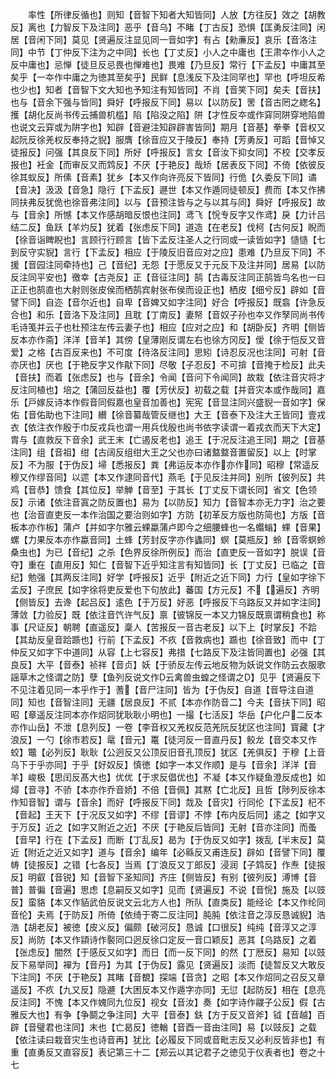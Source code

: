 <!-- { "loadSidebar": true } -->
　　率性【所律反循也】则知【音智下知者大知皆同】人放【方往反】效之【胡教反】离也【力智反下及注同】恶乎【音乌】不睹【丁古反】恐惧【匡勇反注同】闲居【音闲下同】莫见【贤遍反注显见同一音如字】有占【勑亷反】哀乐【音洛注同】中节【丁仲反下注为之中同】长也【丁丈反】小人之中庸也【王肃夲作小人之反中庸也】忌惮【徒旦反忌畏也惮难也】畏难【乃旦反】常行【下孟反】中庸其至矣乎【一夲作中庸之为徳其至矣乎】民鲜【息浅反下及注同罕也】罕也【呼坦反希也少也】知者【音智下文大知也予知注有知皆同】不肖【音笑下同】矣夫【音扶】也与【音余下强与皆同】舜好【呼报反下同】易以【以防反】罟【音古罔之緫名】擭【胡化反尚书传云捕兽机槛】陷【陷没之陷】阱【才性反夲或作穽同阱穿地陷兽也说文云穽或为阱字也】知辟【音避注知辟辟害皆同】期月【音基】拳拳【音权又起阮反徐羌权反奉持之貎】服膺【徐音应又于陵反】奉持【芳勇反】可蹈【音悼又徒报反】问强【其良反下同】所好【呼报反】言女【音汝下抑女同】不校【交孝反报也】衽金【而审反又而鸩反】不厌【于艳反】哉矫【居表反下同】不倚【依彼反徐其蚁反】所傃【音素】犹乡【本又作向许亮反下皆同】行佹【久委反下同】谲【音决】汲汲【音急】隐行【下孟反】遯世【本又作遁同徒顿反】费而【本又作拂同扶弗反犹佹也徐音弗注同】以与【音预注皆与之与以其与同】舜好【呼报反】故与【音余】所憾【本又作感胡暗反恨也注同】鸢飞【恱专反字又作鸢】戾【力计吕结二反】鱼跃【羊灼反】犹着【张虑反下同】道造【在老反】伐柯【古何反】睨而【徐音诣睥睨也】言顾行行顾言【皆下孟反注圣人之行同或一读皆如字】慥慥【七到反守实貎】言行【下孟反】相应【于陵反旧音应对之应】患难【乃旦反下同】不援【音园注同牵持也】己【音纪】无怨【于愿反又于元反下及注并同】居易【以防反注同平安也】徼幸【古尧反】正【音征注同】鹄【古毒反注同正鹄皆鸟名也一曰正正也鹄直也大射则张皮侯而栖鹄宾射张布侯而设正也】栖皮【细兮反】辟如【音譬下同】自迩【音尔近也】自卑【音婢又如字注同】好合【呼报反】既翕【许急反合也】和乐【音洛下及注同】且耽【丁南反】妻帑【音奴子孙也夲又作孥同尚书传毛诗笺并云子也杜预注左传云妻子也】相应【应对之应】和【胡卧反】齐明【侧皆反本亦作斋】洋洋【音羊】其傍【皇薄刚反谓左右也徐方冈反】僾【徐于恺反又音爱】之格【古百反来也】不可度【待洛反注同】思矧【诗忍反况也注同】可射【音亦厌也】厌也【于艳反字又作猒下同】尽敬【子忍反】不可揜【音掩于检反】此夫【音扶】而着【张虑反】也与【音余】令闻【音问下令闻同】故栽【依注音灾将才反注同植也】培之【蒲回反益也】覆【芳伏反】初载之载【并音灾本或作哉同】嘉乐【戸嫁反诗本作假音同假嘉也皇音加善也】宪宪【音显注同兴盛貎一音如字】保佑【音佑助也下注同】纉【徐音纂哉管反继也】大王【音泰下及注大王皆同】壹戎衣【依注衣作殷于巾反戎兵也谓一用兵伐殷也尚书依字读谓一着戎衣而天下大定】胄与【直救反下音余】武王末【亡遏反老也】追王【于况反注追王同】期之【音基注同】组【音祖】绀【古阔反组绀大王之父也亦曰诸盩盩音置留反】以上【时掌反】不为服【于伪反】埽【悉报反】粪【弗运反本亦作亦作同】昭穆【常遥反穆又作缪音同】以遝【本又作逮同音代】燕毛【于见反注并同】别所【彼列反】共鸡【音恭】馈食【其位反】举觯【音至】于其长【丁丈反下谓长同】省文【色领反】示诸【依注音寘之防反置也】易为【以防反】知力【音智本亦无力字】治之要也【治音直吏反一本作治国之要治则如字】方防【初革反方版也防简也】方版【音板本亦作板】蒲卢【并如字尔雅云蜾蠃蒲卢即今之细腰蜂也一名蠮螉】蜾【音果】螺【力果反本亦作蠃音同】土蜂【芳封反字亦作蠭同】螟【莫瓶反】蛉【音零螟蛉桑虫也】为已【音纪】之杀【色界反徐所例反】而治【直吏反一音如字】脱误【音夺】重在【直用反】知仁【音智下近乎知注言有知皆同】长【丁丈反】已临之【音纪】勉强【其两反注同】好学【呼报反】近乎【附近之近下同】力行【皇如字徐下孟反】子庶民【如字徐将吏反爱也下句放此】蕃国【方元反】不【遍反】齐明【侧皆反】去谗【起吕反】逺色【于万反】好恶【呼报反下乌路反又并如字注同】薄敛【力验反】既【依注音饩许气反】禀【彼锦反一本又力锦反既禀谓稍食也】称事【尺证反】朝聘【直遥反】稾人【苦报反一音古老反】以下上【时掌反】不跲【其劫反皇音跲踬也】行前【下孟反】不疚【音救病也】踬也【徐音致】而中【丁仲反又如字下中道同】从容【上七容反】弗措【七路反下及注皆同置也】必强【其良反】大平【音泰】祯祥【音贞】妖【于骄反左传云地反物为妖说文作防云衣服歌謡草木之怪谓之防】孽【鱼列反说文作云禽兽虫蝗之怪谓之】见乎【贤遍反下不见注着见同一本乎作于】蓍【音尸注同】皆为【于伪反】自道【音导注自道同】知也【音智注同】无疆【居良反】不贰【本亦作防音二】今夫【音扶下同】昭昭【章遥反注同本亦作炤同犹耿耿小明也】一撮【七活反】华岳【户化户二反本亦作山岳】不泄【息列反】一卷【李音权又羌权反范羌阮反犹区也注同】寳藏【才浪反】一勺【徐市若反】鼋【音元】鼍【徒河反一音直丹反】鲛龙【音交本又作蛟】鼈【必列反】耿耿【公迥反又公顶反旧音孔顶反】犹区【羌俱反】于穆【上音乌下于乎亦同】于乎【好奴反】慎徳【如字一本又作顺】是与【音余】洋洋【音羊】峻极【思闰反髙大也】优优【于求反倡优也】不凝【本又作疑鱼澄反成也】如燖【音寻】不骄【本亦作乔音娇】不倍【音佩】其黙【亡北反】且哲【陟列反徐本作知音智】谓与【音余】而好【呼报反下同】烖及【音灾】行同伦【下孟反】杞不【音起】王天下【于况反又如字】不缪【音谬】不悖【布内反后同】逺之【如字又于万反】近之【如字又附近之近】不厌【于艳反后皆同】无射【音亦注同】而蚤【音早】行在【下孟反】而断【丁乱反】曷为【于伪反又如字】拨乱【半末反】莫近【附近之近又如字】道与【音余】编年【必緜反又甫连反】辟如【音譬下同】覆帱【徒报反】之错【七各反】当焉【丁浪反又丁郎反】浸润【子鸩反】作焘【徒报反】明叡【音锐】知【音智下圣知同】齐庄【侧皆反】有别【彼列反】溥博【音普】普徧【音遍】思虑【息嗣反又如字】见而【贤遍反】不说【音恱】施及【以豉反】蛮貉【本又作貊武伯反说文云北方人也】所队【直类反】能经论【本又作纶同音伦】夫焉【于防反】所倚【依绮于寄二反注同】肫肫【依注音之淳反恳诚貎】浩浩【胡老反】被徳【皮义反】偏颇【破河反】恳诚【口很反】纯纯【音淳又之淳反】尚防【本又作顈诗作褧同口迥反徐口定反一音口颖反】恶其【乌路反】之着【张虑反】闇然【于感反又如字】而日【而一反下同】的然【丁厯反】易知【以豉反下易举同】襌为【音丹】为其【于伪反】露见【贤遍反】淡而【徒暂反又大敢反下注同】不厌【于艳反】其睹【音覩】探端【音贪】之昭【本又作炤同之召反又章遥反】不疚【九又反】隐遯【大困反本又作遁字亦同】无愆【起防反】相在【息亮反注同】不愧【本又作媿同九位反】视女【音汝】奏【如字诗作鬷子公反】假【古雅反大也】有争【争鬬之争注同】大平【音泰】鈇【方于反又音斧】钺【音越】百辟【音璧君也注同】末也【亡曷反】徳輶【音酉一音由注同】易【以豉反】之载【依注读曰栽音灾生也诗音再】犹比【必履反下同或音毗志反又必利反皆非也】有重【直勇反又直容反】表记第三十二【郑云以其记君子之徳见于仪表者也】卷之十七
